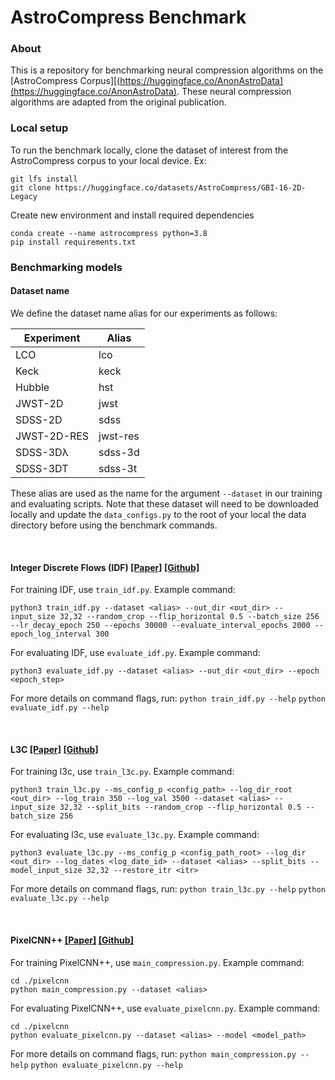 # AstroCompress Benchmark

### About
This is a repository for benchmarking neural compression algorithms on the [AstroCompress Corpus][(https://huggingface.co/AnonAstroData](https://huggingface.co/AnonAstroData).
These neural compression algorithms are adapted from the original publication.

### Local setup
To run the benchmark locally, clone the dataset of interest from the AstroCompress corpus to your local device. Ex:

```
git lfs install
git clone https://huggingface.co/datasets/AstroCompress/GBI-16-2D-Legacy
```

Create new environment and install required dependencies
```
conda create --name astrocompress python=3.8
pip install requirements.txt
```

### Benchmarking models
#### Dataset name
We define the dataset name alias for our experiments as follows:

| Experiment  | Alias    |
|-------------|----------|
| LCO         | lco      |
| Keck        | keck     |
| Hubble      | hst      |
| JWST-2D     | jwst     |
| SDSS-2D     | sdss     |
| JWST-2D-RES | jwst-res |
| SDSS-3Dλ    | sdss-3d  |
| SDSS-3DT    | sdss-3t  |

These alias are used as the name for the argument `--dataset` in our training and evaluating scripts.
Note that these dataset will need to be downloaded locally and update the `data_configs.py` to the 
root of your local the data directory before using the benchmark commands.

<br>

#### Integer Discrete Flows (IDF) [[Paper]](https://arxiv.org/pdf/1905.07376) [[Github]](https://github.com/jornpeters/integer_discrete_flows)
For training IDF, use `train_idf.py`. Example command:
```
python3 train_idf.py --dataset <alias> --out_dir <out_dir> --input_size 32,32 --random_crop --flip_horizontal 0.5 --batch_size 256 --lr_decay_epoch 250 --epochs 30000 --evaluate_interval_epochs 2000 --epoch_log_interval 300
```
For evaluating IDF, use `evaluate_idf.py`. Example command:
```
python3 evaluate_idf.py --dataset <alias> --out_dir <out_dir> --epoch <epoch_step>
```
For more details on command flags, run:
`python train_idf.py --help`
`python evaluate_idf.py --help`

<br>

#### L3C [[Paper]](https://arxiv.org/pdf/1811.12817) [[Github]](https://github.com/fab-jul/L3C-PyTorch)
For training l3c, use `train_l3c.py`. Example command:
```
python3 train_l3c.py --ms_config_p <config_path> --log_dir_root <out_dir> --log_train 350 --log_val 3500 --dataset <alias> --input_size 32,32 --split_bits --random_crop --flip_horizontal 0.5 --batch_size 256
```
For evaluating l3c, use `evaluate_l3c.py`. Example command:
```
python3 evaluate_l3c.py --ms_config_p <config_path_root> --log_dir <out_dir> --log_dates <log_date_id> --dataset <alias> --split_bits --model_input_size 32,32 --restore_itr <itr>
```
For more details on command flags, run:
`python train_l3c.py --help`
`python evaluate_l3c.py --help`

<br>

#### PixelCNN++ [[Paper]](https://arxiv.org/pdf/1701.05517) [[Github]](https://github.com/openai/pixel-cnn)
For training PixelCNN++, use `main_compression.py`. Example command:
```
cd ./pixelcnn
python main_compression.py --dataset <alias>
```
For evaluating PixelCNN++, use `evaluate_pixelcnn.py`. Example command:
```
cd ./pixelcnn
python evaluate_pixelcnn.py --dataset <alias> --model <model_path>
```
For more details on command flags, run:
`python main_compression.py --help`
`python evaluate_pixelcnn.py --help`
